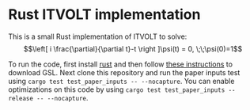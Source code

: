 # Rust ITVOLT implementation
This is a small Rust implementation of ITVOLT to solve:
$$\left[ i \frac{\partial}{\partial t}-t \right ]\psi(t) = 0, \;\;\psi(0)=1$$

To run the code, first install [rust](https://www.rust-lang.org/learn/get-started) and then follow [these instructions](https://docs.rs/GSL/latest/rgsl/index.html) to download GSL.  Next clone this repository and run the paper inputs test using `cargo test test_paper_inputs -- --nocapture`.  You can enable optimizations on this code by using `cargo test test_paper_inputs --release -- --nocapture`.
